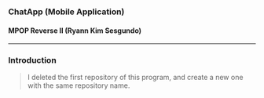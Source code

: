 ### ChatApp (Mobile Application)
#### MPOP Reverse II (Ryann Kim Sesgundo)
---
### Introduction
> I deleted the first repository of this program, and create a new one with the same repository name.